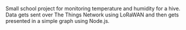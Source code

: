 Small school project for monitoring temperature and humidity for a hive.
Data gets sent over The Things Network using LoRaWAN and then gets presented in a simple graph using Node.js.
